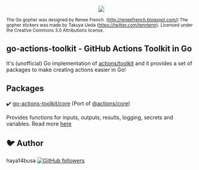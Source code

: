 <p align="center">
  <img src="https://user-images.githubusercontent.com/3797062/71774611-8b3f7800-2fb5-11ea-973f-cabf08f06bf6.png">
</p>

<small>The Go gopher was designed by Renee French. (http://reneefrench.blogspot.com/) The gopher stickers was made by Takuya Ueda (https://twitter.com/tenntenn). Licensed under the Creative Commons 3.0 Attributions license.</small>

## go-actions-toolkit - GitHub Actions Toolkit in Go
It's (unofficial) Go implementation of [actions/toolkit](https://github.com/actions/toolkit)
and it provides a set of packages to make creating actions easier in Go!

## Packages

:heavy_check_mark: [go-actions-toolkit/core](core) (Port of [@actions/core](https://github.com/actions/toolkit/tree/master/packages/core))

Provides functions for inputs, outputs, results, logging, secrets and variables. Read more [here](core)

## :bird: Author
haya14busa [![GitHub followers](https://img.shields.io/github/followers/haya14busa.svg?style=social&label=Follow)](https://github.com/haya14busa)
